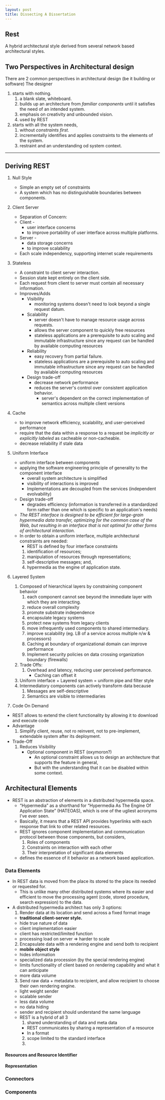 ```yaml
---
layout: post
title: Dissecting A Dissertation
---
```


## Rest
A hybrid architectural style derived from several network based architectural styles. 

## Two Perspectives in Architectural design
There are 2 common perspectives in architectural design (be it building or software)
The designer 
1. starts with nothing.
   1. a blank slate, whiteboard.
   2. builds up an architecture from _familiar components_ until it satisfies the need of an intended system.
   3. emphasis on creativity and unbounded vision.
   4. used by REST
2. starts with all the system needs, 
   1. without _constraints first._
   2. incrementally identifies and applies constraints to the elements of the system.
   3. restraint and an understanding od system context.


* * *

## Deriving REST

1. Null Style
   * Simple an empty set of constraints
   * A system which has no distinguishable boundaries between components. 

2. Client Server
   * Separation of Concern:
   * Client - 
     * user interface concerns
     *  to improve portability of user interface across multiple platforms.
   * Server - 
     * data storage concerns
     * to improve scalability
   * Each scale independency, supporting internet scale requirements 

3. Stateless
   * A constraint to client server interaction.
   * Session state kept entirely on the client side.
   * Each request from client to server must contain all necessary information.
   * Improves/Adds
     * Visibility
       * monitoring systems doesn't need to look beyond a single request datum.
     * Scalability
       * server doesn't have to manage resource usage across requests.
       * allows the server component to quickly free resources
       * stateless applications are a prerequisite to auto scaling and immutable infrastructure since any request can be handled by available computing resources
     * Reliability
       * easy recovery from partial failure.
       * stateless applications are a prerequisite to auto scaling and immutable infrastructure since any request can be handled by available computing resources
     * Design trade-off
       * decrease network performance 
       * reduces the server's control over consistent application behavior.
         *  server's dependent on the correct implementation of semantics across multiple client versions
   
4. Cache
   * to improve network efficiency, scalability, and user-perceived performance
   * require that the data within a response to a request be _implicitly or explicitly labeled_ as cacheable or non-cacheable.
   * decrease reliability if stale data
  
5. Uniform Interface
   * uniform interface between components
   * applying the software engineering principle of generality to the component interface
     * overall system architecture is simplified
     * visibility of interactions is improved
     * Implementations are decoupled from the services (independent evolvability)
   * Design trade-off
     * degrades efficiency (information is transferred in a standardized form rather than one which is specific to an application's needs)
   * _The REST interface is designed to be efficient for large-grain hypermedia data transfer, optimizing for the common case of the Web, but resulting in an interface that is not optimal for other forms of architectural interaction._
   * In order to obtain a uniform interface, multiple architectural constraints are needed:
     * REST is defined by four interface constraints
      1. identification of resources; 
      2. manipulation of resources through representations; 
      3. self-descriptive messages; and, 
      4. hypermedia as the engine of application state.  
   
6. Layered System
   1. Composed of hierarchical layers by constraining component behavior 
      1. each component cannot see beyond the immediate layer with which they are interacting.
      2. reduce overall complexity
      3. promote substrate independence
      4. encapsulate legacy systems
      5. protect new systems from legacy clients
      6. move infrequently used components to shared intermediary.
      7. improve scalability (eg. LB of a service across multiple n/w & processors)
      8. Caching at boundary of organizational domain can improve performance
      9. Implement security policies on data crossing organization boundary (firewalls)
   2. Trade Offs:
      1. Overhead and latency, reducing user perceived performance.
         * Caching can offset it 
   3. Uniform interface + Layered system = uniform pipe and filter style
   4. Intermediatory components can actively transform data because
      1. Messages are self-descriptive
      2. Semantics are visible to intermediaries 
            
7. Code On Demand
  * REST allows to extend the client functionality by allowing it to download and execute code 
  * Advantage 
    1. Simplify client, reuse, not ro reinvent, not to pre-implement, extendable system after its deployment.
  * Trade-Off
    1. Reduces Visibility
       * Optional component in REST (oxymoron?)
         * An optional constraint allows us to design an architecture that supports the feature in general,
         * But with the understanding that it can be disabled within some context. 

## Architectural Elements

* REST is an abstraction of elements in a distributed hypermedia space.
  * “Hypermedia” as a shorthand for “Hypermedia As The Engine Of Application State” (HATEOAS), which is one of the ugliest acronyms I’ve ever seen.
  * Basically, it means that a REST API provides hyperlinks with each response that link to other related resources.
  * REST ignores component implementation and communication protocol between those components, but considers,
    1.  Roles of components
    2.  Constraints on interaction with each other
    3.  Their interpretation of significant data elements
  * defines the essence of it behavior as a network based application. 

### Data Elements
  * In REST data is moved from the place its stored to the place its needed or requested for.
    * This is unlike many other distributed systems where its easier and efficient to move the processing agent (code, stored procedure, search expression) to the data.
  * A distributed hypermedia architect has only 3 options:
    1. Render data at its location and send across a fixed format image
      * **traditional client-server style.**
      * hide true nature of data
      * client implementation easier
      * client has restricted/limited function
      * processing load on server => harder to scale
    2. Encapsulate data with a rendering engine and send both to recipient
      * **mobile object style**
      * hides information
      * specialized data procession (by the special rendering engine)
      * limits functionality of client based on rendering capability and what it can anticipate
      * more data volume
    3. Send raw data + metadata to recipient, and allow recipient to choose their own rendering engine.
      * light weight sender
      * scalable sender
      * less data volume 
      * no data hiding
      * sender and recipient should understand the same language
    * REST is a hybrid of all 3
      1. shared understanding of data and meta data
        * REST communicates by sharing a representation of a resource
        * In a format 
      2. scope limited to the standard interface
      3. 

#### Resources and Resource Identifier

#### Representation

### Connectors

### Components